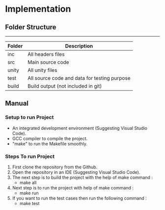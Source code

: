 # Implementation

## Folder Structure

---

| Folder | Description                                  |
| ------ | -------------------------------------------- |
| inc    | All headers files                            |
| src    | Main source code                             |
| unity  | All unity files                              |
| test   | All source code and data for testing purpose |
| build  | Build output (not included in git)           |

## Manual

### Setup to run Project

- An integrated development environment (Suggesting Visual Studio Code).
- GCC compiler to compile the project.
- "make" to run the Makefile smoothly.

### Steps To run Project

1. First clone the repository from the Github.
2. Open the repository in an IDE (Suggesting Visual Studio Code).
3. The next step is to build the project with the help of make command :
   - make all
4. Next step is to run the project with help of make command :
   - make run
5. If you want to run the test cases then run the following command :
   - make test
